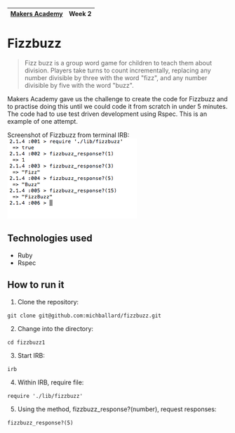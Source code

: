 | [Makers Academy](http://www.makersacademy.com) | Week 2 |
| ------ | ------ |

Fizzbuzz
========

>Fizz buzz is a group word game for children to teach them about division. Players take turns to count incrementally, replacing any number divisible by three with the word "fizz", and any number divisible by five with the word "buzz".

Makers Academy gave us the challenge to create the code for Fizzbuzz and to practise doing this until we could code it from scratch in under 5 minutes.  The code had to use test driven development using Rspec.  This is an example of one attempt.  

Screenshot of Fizzbuzz from terminal IRB:
![Screenshot](/images/screenshot1.png)

Technologies used
-----------------
- Ruby
- Rspec

How to run it
-------------
1. Clone the repository:
```shell
git clone git@github.com:michballard/fizzbuzz.git
```

2. Change into the directory:
```shell
cd fizzbuzz1
```

3. Start IRB:
```shell
irb
```

4. Within IRB, require file:
```shell
require './lib/fizzbuzz'
```

5. Using the method, fizzbuzz_response?(number), request responses:
```shell
fizzbuzz_response?(5)
```
